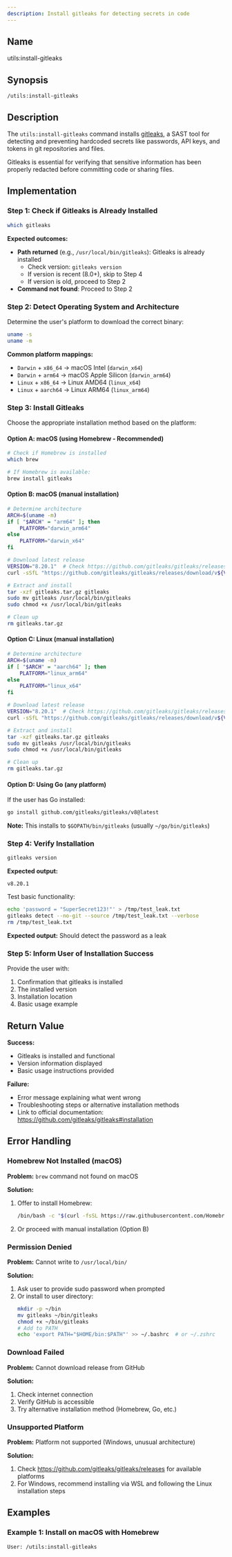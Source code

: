 ```yaml
---
description: Install gitleaks for detecting secrets in code
---
```


## Name
utils:install-gitleaks

## Synopsis
```
/utils:install-gitleaks
```

## Description
The `utils:install-gitleaks` command installs [gitleaks](https://github.com/gitleaks/gitleaks), a SAST tool for detecting and preventing hardcoded secrets like passwords, API keys, and tokens in git repositories and files.

Gitleaks is essential for verifying that sensitive information has been properly redacted before committing code or sharing files.

## Implementation

### Step 1: Check if Gitleaks is Already Installed

```bash
which gitleaks
```

**Expected outcomes:**
- **Path returned** (e.g., `/usr/local/bin/gitleaks`): Gitleaks is already installed
  - Check version: `gitleaks version`
  - If version is recent (8.0+), skip to Step 4
  - If version is old, proceed to Step 2
- **Command not found**: Proceed to Step 2

### Step 2: Detect Operating System and Architecture

Determine the user's platform to download the correct binary:

```bash
uname -s
uname -m
```

**Common platform mappings:**
- `Darwin` + `x86_64` → macOS Intel (`darwin_x64`)
- `Darwin` + `arm64` → macOS Apple Silicon (`darwin_arm64`)
- `Linux` + `x86_64` → Linux AMD64 (`linux_x64`)
- `Linux` + `aarch64` → Linux ARM64 (`linux_arm64`)

### Step 3: Install Gitleaks

Choose the appropriate installation method based on the platform:

#### Option A: macOS (using Homebrew - Recommended)

```bash
# Check if Homebrew is installed
which brew

# If Homebrew is available:
brew install gitleaks
```

#### Option B: macOS (manual installation)

```bash
# Determine architecture
ARCH=$(uname -m)
if [ "$ARCH" = "arm64" ]; then
    PLATFORM="darwin_arm64"
else
    PLATFORM="darwin_x64"
fi

# Download latest release
VERSION="8.20.1"  # Check https://github.com/gitleaks/gitleaks/releases for latest
curl -sSfL "https://github.com/gitleaks/gitleaks/releases/download/v${VERSION}/gitleaks_${VERSION}_${PLATFORM}.tar.gz" -o gitleaks.tar.gz

# Extract and install
tar -xzf gitleaks.tar.gz gitleaks
sudo mv gitleaks /usr/local/bin/gitleaks
sudo chmod +x /usr/local/bin/gitleaks

# Clean up
rm gitleaks.tar.gz
```

#### Option C: Linux (manual installation)

```bash
# Determine architecture
ARCH=$(uname -m)
if [ "$ARCH" = "aarch64" ]; then
    PLATFORM="linux_arm64"
else
    PLATFORM="linux_x64"
fi

# Download latest release
VERSION="8.20.1"  # Check https://github.com/gitleaks/gitleaks/releases for latest
curl -sSfL "https://github.com/gitleaks/gitleaks/releases/download/v${VERSION}/gitleaks_${VERSION}_${PLATFORM}.tar.gz" -o gitleaks.tar.gz

# Extract and install
tar -xzf gitleaks.tar.gz gitleaks
sudo mv gitleaks /usr/local/bin/gitleaks
sudo chmod +x /usr/local/bin/gitleaks

# Clean up
rm gitleaks.tar.gz
```

#### Option D: Using Go (any platform)

If the user has Go installed:

```bash
go install github.com/gitleaks/gitleaks/v8@latest
```

**Note:** This installs to `$GOPATH/bin/gitleaks` (usually `~/go/bin/gitleaks`)

### Step 4: Verify Installation

```bash
gitleaks version
```

**Expected output:**
```
v8.20.1
```

Test basic functionality:
```bash
echo 'password = "SuperSecret123!"' > /tmp/test_leak.txt
gitleaks detect --no-git --source /tmp/test_leak.txt --verbose
rm /tmp/test_leak.txt
```

**Expected output:** Should detect the password as a leak

### Step 5: Inform User of Installation Success

Provide the user with:
1. Confirmation that gitleaks is installed
2. The installed version
3. Installation location
4. Basic usage example

## Return Value

**Success:**
- Gitleaks is installed and functional
- Version information displayed
- Basic usage instructions provided

**Failure:**
- Error message explaining what went wrong
- Troubleshooting steps or alternative installation methods
- Link to official documentation: https://github.com/gitleaks/gitleaks#installation

## Error Handling

### Homebrew Not Installed (macOS)

**Problem:** `brew` command not found on macOS

**Solution:**
1. Offer to install Homebrew:
   ```bash
   /bin/bash -c "$(curl -fsSL https://raw.githubusercontent.com/Homebrew/install/HEAD/install.sh)"
   ```
2. Or proceed with manual installation (Option B)

### Permission Denied

**Problem:** Cannot write to `/usr/local/bin/`

**Solution:**
1. Ask user to provide sudo password when prompted
2. Or install to user directory:
   ```bash
   mkdir -p ~/bin
   mv gitleaks ~/bin/gitleaks
   chmod +x ~/bin/gitleaks
   # Add to PATH
   echo 'export PATH="$HOME/bin:$PATH"' >> ~/.bashrc  # or ~/.zshrc
   ```

### Download Failed

**Problem:** Cannot download release from GitHub

**Solution:**
1. Check internet connection
2. Verify GitHub is accessible
3. Try alternative installation method (Homebrew, Go, etc.)

### Unsupported Platform

**Problem:** Platform not supported (Windows, unusual architecture)

**Solution:**
1. Check https://github.com/gitleaks/gitleaks/releases for available platforms
2. For Windows, recommend installing via WSL and following the Linux installation steps

## Examples

### Example 1: Install on macOS with Homebrew

```
User: /utils:install-gitleaks